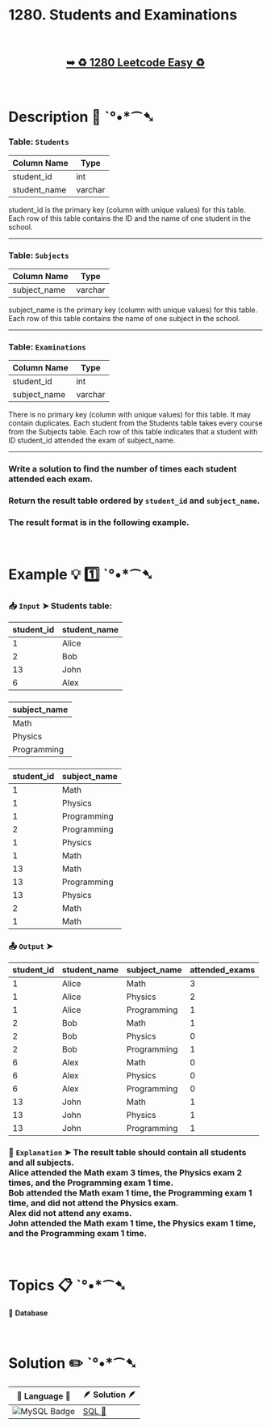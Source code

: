 # 1280. Students and Examinations

</br>

<h2 align="center"> 

<a href="https://leetcode.com/problems/students-and-examinations/description/?envType=study-plan-v2&envId=top-sql-50"><strong>➥ ♻️ 1280 Leetcode Easy ♻️ </strong></a>
</h2>

</br>

# Description 📜 ˋ°•*⁀➷

### Table: `Students`

| Column Name   | Type    |
|---------------|---------|
| student_id    | int     |
| student_name  | varchar |

student_id is the primary key (column with unique values) for this table.
Each row of this table contains the ID and the name of one student in the school.

---

### Table: `Subjects`


| Column Name  | Type    |
|--------------|---------|
| subject_name | varchar |

subject_name is the primary key (column with unique values) for this table.
Each row of this table contains the name of one subject in the school.

---

### Table: `Examinations`

| Column Name  | Type    |
|--------------|---------|
| student_id   | int     |
| subject_name | varchar |

There is no primary key (column with unique values) for this table. It may contain duplicates.
Each student from the Students table takes every course from the Subjects table.
Each row of this table indicates that a student with ID student_id attended the exam of subject_name.

---

### Write a solution to find the number of times each student attended each exam.

### Return the result table ordered by `student_id` and `subject_name`.

### The result format is in the following example.

</br>

# Example 💡 1️⃣ ˋ°•*⁀➷

  ### 📥 `Input`  ➤ Students table:

| student_id | student_name |
| ---------- | ------------ |
| 1          | Alice        |
| 2          | Bob          |
| 13         | John         |
| 6          | Alex         |

### 

| subject_name |
| ------------ |
| Math         |
| Physics      |
| Programming  |

### 

| student_id | subject_name |
| ---------- | ------------ |
| 1          | Math         |
| 1          | Physics      |
| 1          | Programming  |
| 2          | Programming  |
| 1          | Physics      |
| 1          | Math         |
| 13         | Math         |
| 13         | Programming  |
| 13         | Physics      |
| 2          | Math         |
| 1          | Math         |

  ### 📤 `Output`  ➤

| student_id | student_name | subject_name | attended_exams |
| ---------- | ------------ | ------------ | -------------- |
| 1          | Alice        | Math         | 3              |
| 1          | Alice        | Physics      | 2              |
| 1          | Alice        | Programming  | 1              |
| 2          | Bob          | Math         | 1              |
| 2          | Bob          | Physics      | 0              |
| 2          | Bob          | Programming  | 1              |
| 6          | Alex         | Math         | 0              |
| 6          | Alex         | Physics      | 0              |
| 6          | Alex         | Programming  | 0              |
| 13         | John         | Math         | 1              |
| 13         | John         | Physics      | 1              |
| 13         | John         | Programming  | 1              |

  ### 🔦 `Explanation`  ➤ The result table should contain all students and all subjects.</br> Alice attended the Math exam 3 times, the Physics exam 2 times, and the Programming exam 1 time.</br> Bob attended the Math exam 1 time, the Programming exam 1 time, and did not attend the Physics exam.</br> Alex did not attend any exams.</br> John attended the Math exam 1 time, the Physics exam 1 time, and the Programming exam 1 time.

</br>

# Topics 📋 ˋ°•*⁀➷

🔸 **Database**  </br>

</br>

# Solution ✏️ ˋ°•*⁀➷

| 📒 Language 📒  | 🪶 Solution 🪶 |
| ------------- | ------------- |
|  ![MySQL Badge](https://img.shields.io/badge/MySQL-4479A1?logo=mysql&logoColor=fff&style=for-the-badge)  | [SQL 🕍]() |